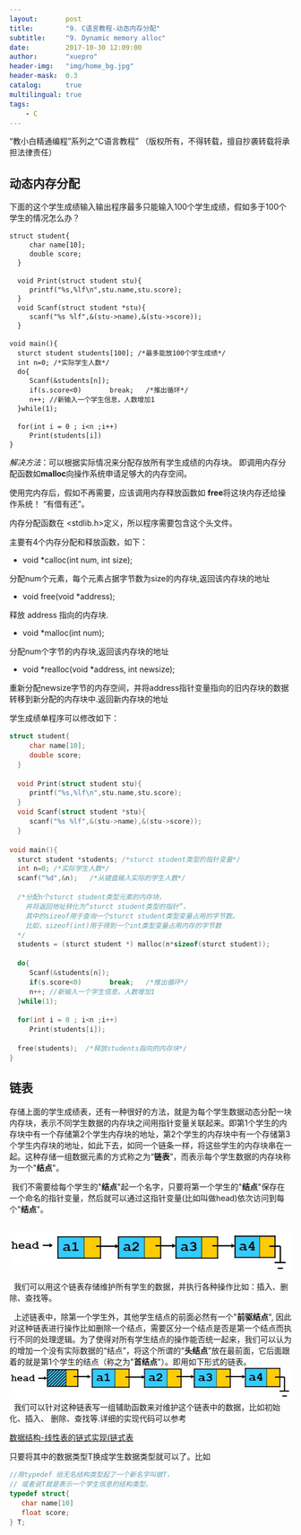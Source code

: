 ```yaml
---
layout:       post
title:        "9. C语言教程-动态内存分配"
subtitle:     "9. Dynamic memory alloc"
date:         2017-10-30 12:09:00
author:       "xuepro"
header-img:   "img/home_bg.jpg"
header-mask:  0.3
catalog:      true
multilingual: true
tags:
    - C
---
```


“教小白精通编程”系列之“C语言教程” （版权所有，不得转载，擅自抄袭转载将承担法律责任）

## 动态内存分配

下面的这个学生成绩输入输出程序最多只能输入100个学生成绩，假如多于100个学生的情况怎么办？
```
struct student{
     char name[10];
     double score;
  }
  
  void Print(struct student stu){
     printf("%s,%lf\n",stu.name,stu.score);     
  }
  void Scanf(struct student *stu){
     scanf("%s %lf",&(stu->name),&(stu->score));    
  }

void main(){
  sturct student students[100]; /*最多能放100个学生成绩*/
  int n=0; /*实际学生人数*/  
  do{
     Scanf(&students[n]);
     if(s.score<0)       break;   /*推出循环*/
     n++; //新输入一个学生信息，人数增加1 
  }while(1);
  
  for(int i = 0 ; i<n ;i++)
     Print(students[i])
}
```

*解决方法*：可以根据实际情况来分配存放所有学生成绩的内存块。 即调用内存分配函数如**malloc**向操作系统申请足够大的内存空间。

使用完内存后，假如不再需要，应该调用内存释放函数如 **free**将这块内存还给操作系统！ “有借有还”。

内存分配函数在 <stdlib.h>定义，所以程序需要包含这个头文件。

主要有4个内存分配和释放函数，如下：

* void *calloc(int num, int size);

分配num个元素，每个元素占据字节数为size的内存块,返回该内存块的地址

* void free(void *address);

释放 address 指向的内存块.

* void *malloc(int num);

分配num个字节的内存块,返回该内存块的地址

* void *realloc(void *address, int newsize);

 重新分配newsize字节的内存空间，并将address指针变量指向的旧内存块的数据转移到新分配的内存块中.返回新内存块的地址

学生成绩单程序可以修改如下：
```c
struct student{
     char name[10];
     double score;
  }
  
  void Print(struct student stu){
     printf("%s,%lf\n",stu.name,stu.score);     
  }
  void Scanf(struct student *stu){
     scanf("%s %lf",&(stu->name),&(stu->score));    
  }

void main(){
  sturct student *students; /*sturct student类型的指针变量*/
  int n=0; /*实际学生人数*/
  scanf("%d",&n);   /*从键盘输入实际的学生人数*/
  
  /*分配n个sturct student类型元素的内存块，
    并将返回地址转化为“sturct student类型的指针”，
    其中的sizeof用于查询一个sturct student类型变量占用的字节数。
    比如，sizeof(int)用于得到一个int类型变量占用内存的字节数
  */
  students = (sturct student *) malloc(n*sizeof(sturct student));  
  
  do{
     Scanf(&students[n]);
     if(s.score<0)       break;   /*推出循环*/
     n++; //新输入一个学生信息，人数增加1 
  }while(1);
  
  for(int i = 0 ; i<n ;i++)
     Print(students[i]);
   
  free(students);  /*释放students指向的内存块*/ 
}
```

## 链表

  存储上面的学生成绩表，还有一种很好的方法，就是为每个学生数据动态分配一块内存块，表示不同学生数据的内存块之间用指针变量关联起来。即第1个学生的内存块中有一个存储第2个学生内存块的地址，第2个学生的内存块中有一个存储第3个学生内存块的地址，如此下去，如同一个链条一样，将这些学生的内存块串在一起。这种存储一组数据元素的方式称之为“**链表**”，而表示每个学生数据的内存块称为一个"**结点**"。
  
  我们不需要给每个学生的"**结点**"起一个名字，只要将第一个学生的"**结点**"保存在一个命名的指针变量，然后就可以通过这指针变量(比如叫做head)依次访问到每个"**结点**"。  
  
    ![](../img2/list_1.jpg)

   我们可以用这个链表存储维护所有学生的数据，并执行各种操作比如：插入、删除、查找等。 
   
   上述链表中，除第一个学生外，其他学生结点的前面必然有一个"**前驱结点**", 因此对这种链表进行操作比如删除一个结点，需要区分一个结点是否是第一个结点而执行不同的处理逻辑。为了使得对所有学生结点的操作能否统一起来，我们可以认为的增加一个没有实际数据的“结点”，将这个所谓的“**头结点**”放在最前面，它后面跟着的就是第1个学生的结点（称之为"**首结点**"）。即用如下形式的链表。
   ![](../img2/list_2.jpg)
   
 我们可以针对这种链表写一组辅助函数来对维护这个链表中的数据，比如初始化、插入、 删除、查找等.详细的实现代码可以参考
 
 [数据结构-线性表的链式实现(链式表](https://xuepro.xcguan.net/2017/11/09/%E6%95%B0%E6%8D%AE%E7%BB%93%E6%9E%84-%E7%BA%BF%E6%80%A7%E8%A1%A8%E7%9A%84%E9%93%BE%E5%BC%8F%E5%AE%9E%E7%8E%B0(%E9%93%BE%E5%BC%8F%E8%A1%A8)/)
 
 只要将其中的数据类型T换成学生数据类型就可以了。比如
 ```c
 //用typedef 给无名结构类型起了一个新名字叫做T，
 // 或者说T就是表示一个学生信息的结构类型。
 typedef struct{
    char name[10]
    float score;
 } T;
 ```
  
  
